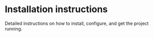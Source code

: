 # Installation instructions

Detailed instructions on how to install, configure, and get the project running.